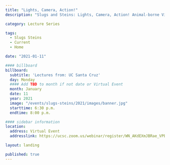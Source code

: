 ```yaml
---
title: "Lights, Camera, Action!"
description: "Slugs and Steins: Lights, Camera, Action! Animal-borne Video Cameras Show a Whale’s Perspective"

category: Lecture Series

tags:
  - Slugs Steins
  - Current
  - Home

date: "2021-01-11"

#### billboard
billboard:
  subtitle: 'Lectures from: UC Santa Cruz'
  day: Monday
  #### Add TBD to month if not date or Virtual Event
  month: January
  date: 11
  year: 2021
  image: "/events/slugs-steins/2021/images/banner.jpg"
  starttime: 6:30 p.m.
  endtime: 8:00 p.m.

#### sidebar information
location:
  address: Virtual Event
  addresslink: https://ucsc.zoom.us/webinar/register/WN_AKdEXmJBRae_VPBdj09jDA

layout: landing

published: true
---
```




